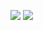 ![](https://media1.tenor.com/images/0d4f2d490af1f5bc8184c8939c798b6f/tenor.gif?itemid=10017453)
![](https://komarev.com/ghpvc/?username=your-github-SageJacob&color=orange&size=1000)
<!--
**SageJacob/SageJacob** is a ✨ _special_ ✨ repository because its `README.md` (this file) appears on your GitHub profile.
![](https://github.com/SageJacob/ProgrammingProblems/blob/master/torb.gif)
Here are some ideas to get you started:

- 🔭 I’m currently working on ...
- 🌱 I’m currently learning ...
- 👯 I’m looking to collaborate on ...
- 🤔 I’m looking for help with ...
- 💬 Ask me about ...
- 📫 How to reach me: ...
- 😄 Pronouns: ...
- ⚡ Fun fact: ...
-->
